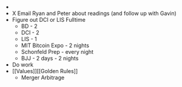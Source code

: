 - 
- X Email Ryan and Peter about readings (and follow up with Gavin)
- Figure out DCI or LIS Fulltime
    - BD - 2
    - DCI - 2
    - LIS - 1
    - MIT Bitcoin Expo - 2 nights
    - Schonfeld Prep - every night
    - BJJ - 2 days - 2 nights
- Do work
- [[Values]][[Golden Rules]]
    - Merger Arbitrage
